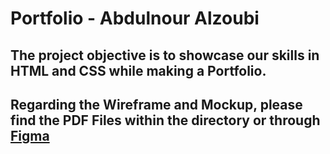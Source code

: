 # Portfolio - Abdulnour Alzoubi

## The project objective is to showcase our skills in HTML and CSS while making a Portfolio.

## Regarding the Wireframe and Mockup, please find the PDF Files within the directory or through [Figma](https://www.figma.com/design/nFTI7SgOvEwDCSvwccSFwf/OCA-Task-011-Portfolio)
